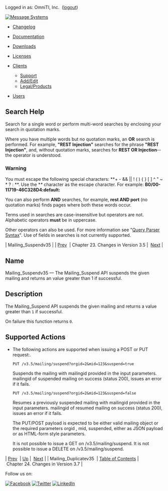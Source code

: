Logged in as: OmniTI, Inc.  ([logout](https://support.messagesystems.com/logout.php))

[![Message Systems](https://support.messagesystems.com/images/ms-white205.png)](https://support.messagesystems.com/start.php) 

*   [Changelog](https://support.messagesystems.com/start.php?show=changelog)
*   [Documentation](https://support.messagesystems.com/docs/)
*   [Downloads](https://support.messagesystems.com/start.php)

*   [Licenses](https://support.messagesystems.com/license_summary.php)
*   <a href="">Clients</a>
    *   [Support](https://support.messagesystems.com/cs.php)
    *   [Add/Edit](https://support.messagesystems.com/edit_client.php)
    *   [Legal/Products](https://support.messagesystems.com/edit_products.php)
*   [Users](https://support.messagesystems.com/edit_customer.php)

## Search Help

Search for a single word or perform multi-word searches by enclosing your search in quotation marks.

Where you have multiple words but no quotation marks, an **OR** search is performed. For example, **"REST Injection"** searches for the phrase **"REST Injection"**, and, without quotation marks, searches for **REST OR Injection**--the operator is understood.

### Warning

You must escape the following special characters: **+ - && || ! ( ) { } [ ] ^ " ~ * ? : \**. Use the **\** character as the escape character. For example: **B0/00-11719-46C328D4\:default\:**

You can also perform **AND** searches, for example, **rest AND port** (no quotation marks) finds pages where both these words occur.

Terms used in searches are case-insensitive but operators are not. Alphabetic operators **must** be in uppercase.

Other operators can also be used. For more information see "[Query Parser Syntax](https://lucene.apache.org/core/old_versioned_docs/versions/3_0_0/queryparsersyntax.html)". Use of fields in searches is not currently supported.

| Mailing_Suspendv35 |
| [Prev](rest.Mailing_Duplicatev35.php)  | Chapter 23. Changes in Version 3.5 |  [Next](rest.version37.php) |

<a name="rest.Mailing_Suspendv35"></a>
## Name

Mailing_Suspendv35 — The Mailing_Suspend API suspends the given mailing and returns an value greater than 1 if successful.

<a name="idp880336"></a>
## Description

The Mailing_Suspend API suspends the given mailing and returns a value greater than `1` if successful.

On failure this function returns `0`.

## Supported Actions

*   The following actions are supported when issuing a POST or PUT request:.

    `PUT /v3.5/mailing/suspend?orgid=2&mid=123&suspend=true`

    Suspends the mailing with mailingid provided in the input parameters. mailingid of suspended mailing on success (status 200), issues an error if it fails.

    `PUT /v3.5/mailing/suspend?orgid=2&mid=123&suspend=false`

    Resumes a previously suspended mailing with mailingid provided in the input parameters. mailingid of resumed mailing on success (status 200), issues an error if it fails.

    The PUT/POST payload is expected to be either valid mailing object or the required parameters orgid , mid, suspended, either as JSON payload or as HTML-form style parameters.

    It is not possible to issue a GET on /v3.5/mailing/suspend. It is not possible to issue a DELETE on /v3.5/mailing/suspend.

| [Prev](rest.Mailing_Duplicatev35.php)  | [Up](rest.version35.php) |  [Next](rest.version37.php) |
| Mailing_Duplicatev35  | [Table of Contents](index.php) |  Chapter 24. Changes in Version 3.7 |

Follow us on:

[![Facebook](https://support.messagesystems.com/images/icon-facebook.png)](http://www.facebook.com/messagesystems) [![Twitter](https://support.messagesystems.com/images/icon-twitter.png)](http://twitter.com/#!/MessageSystems) [![LinkedIn](https://support.messagesystems.com/images/icon-linkedin.png)](http://www.linkedin.com/company/message-systems)